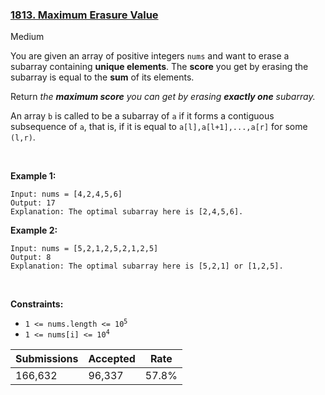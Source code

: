 ### [1813. Maximum Erasure Value](https://leetcode.com/problems/maximum-erasure-value/)

Medium

You are given an array of positive integers `` nums `` and want to erase a subarray containing __unique elements__. The __score__ you get by erasing the subarray is equal to the __sum__ of its elements.

Return _the __maximum score__ you can get by erasing __exactly one__ subarray._

An array `` b `` is called to be a <span class="tex-font-style-it">subarray</span> of `` a `` if it forms a contiguous subsequence of `` a ``, that is, if it is equal to `` a[l],a[l+1],...,a[r] `` for some `` (l,r) ``.

 

__Example 1:__

```
Input: nums = [4,2,4,5,6]
Output: 17
Explanation: The optimal subarray here is [2,4,5,6].
```

__Example 2:__

```
Input: nums = [5,2,1,2,5,2,1,2,5]
Output: 8
Explanation: The optimal subarray here is [5,2,1] or [1,2,5].
```

 

__Constraints:__

*   <code>1 <= nums.length <= 10<sup>5</sup></code>
*   <code>1 <= nums[i] <= 10<sup>4</sup></code>

| Submissions    | Accepted     | Rate   |
| -------------- | ------------ | ------ |
| 166,632 | 96,337 | 57.8% |